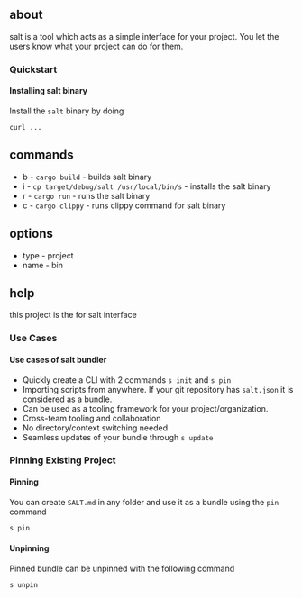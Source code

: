 ## about

salt is a tool which acts as a simple interface for your project. You let the
users know what your project can do for them.

### Quickstart

#### Installing salt binary

Install the `salt` binary by doing

```
curl ...
```

## commands

- b - `cargo build` - builds salt binary
- i - `cp target/debug/salt /usr/local/bin/s` - installs the salt binary
- r - `cargo run` - runs the salt binary
- c - `cargo clippy` - runs clippy command for salt binary

## options

- type - project
- name - bin

## help

this project is the for salt interface

### Use Cases

#### Use cases of salt bundler

- Quickly create a CLI with 2 commands `s init` and `s pin`
- Importing scripts from anywhere. If your git repository has `salt.json` it is
  considered as a bundle.
- Can be used as a tooling framework for your project/organization.
- Cross-team tooling and collaboration
- No directory/context switching needed
- Seamless updates of your bundle through `s update`

### Pinning Existing Project

#### Pinning

You can create `SALT.md` in any folder and use it as a bundle using the `pin`
command

```sh
s pin
```

#### Unpinning

Pinned bundle can be unpinned with the following command

```sh
s unpin
```
